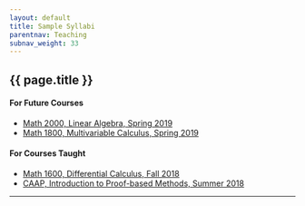 ```yaml
---
layout: default
title: Sample Syllabi
parentnav: Teaching
subnav_weight: 33
---
```


## {{ page.title }}

#### For Future Courses

+ [Math 2000, Linear Algebra, Spring 2019](Syllabus_2000_Spring_2019.pdf)
+ [Math 1800, Multivariable Calculus, Spring 2019](Syllabus_1800_Spring_2019.pdf)

#### For Courses Taught

+ [Math 1600, Differential Calculus, Fall 2018](Syllabus_1600_Fall_2018.pdf)
+ [CAAP, Introduction to Proof-based Methods, Summer 2018](Syllabus_CAAP_Summer_2018.pdf)



  
---
